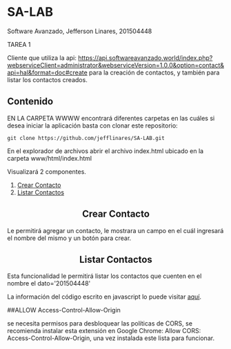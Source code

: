 # SA-LAB
Software Avanzado, Jefferson Linares, 201504448

TAREA 1 

Cliente que utiliza la api: https://api.softwareavanzado.world/index.php?webserviceClient=administrator&webserviceVersion=1.0.0&option=contact&api=hal&format=doc#create para la creación de contactos, y también para listar los contactos creados.

## Contenido

EN LA CARPETA WWWW encontrará diferentes carpetas en las cuáles si desea iniciar la aplicación basta con clonar este repositorio:

```
git clone https://github.com/jefflinares/SA-LAB.git
```

En el explorador de archivos abrir el archivo index.html ubicado en la carpeta www/html/index.html

Visualizará 2 componentes.

1.  [Crear Contacto](#CrearContacto)
2.  [Listar Contactos](#ListarContactos)

<h2 align="center">Crear Contacto</h2>

Le permitirá agregar un contacto, le mostrara un campo en el cuál ingresará el nombre del mismo y un botón para crear.

<h2 align="center">Listar Contactos</h2>

Esta funcionalidad le permitirá listar los contactos que cuenten en el nombre el dato='201504448'

La información del código escrito en javascript lo puede visitar [aquí](www/js/README.md).

##ALLOW Access-Control-Allow-Origin

se necesita permisos para desbloquear las políticas de CORS, se recomienda instalar esta extensión en Google Chrome: Allow CORS: Access-Control-Allow-Origin, una vez instalada este lista para funcionar.



